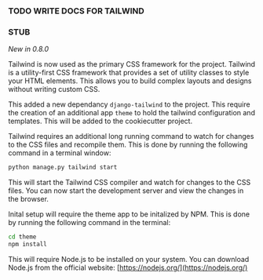 

### TODO WRITE DOCS FOR TAILWIND
### STUB

*New in 0.8.0*

Tailwind is now used as the primary CSS framework for the project. Tailwind is a utility-first CSS framework that provides a set of utility classes to style your HTML elements. This allows you to build complex layouts and designs without writing custom CSS.

This added a new dependancy `django-tailwind` to the project.  This require the creation of an additional app `theme` to hold the tailwind configuration and templates. This will be added to the cookiecutter project.

Tailwind requires an additional long running command to watch for changes to the CSS files and recompile them. This is done by running the following command in a terminal window:

```bash
python manage.py tailwind start
```

This will start the Tailwind CSS compiler and watch for changes to the CSS files. You can now start the development server and view the changes in the browser.

Inital setup will require the theme app to be initalized by NPM. This is done by running the following command in the terminal:

```bash
cd theme
npm install
```

This will require Node.js to be installed on your system. You can download Node.js from the official website: [https://nodejs.org/](https://nodejs.org/)
